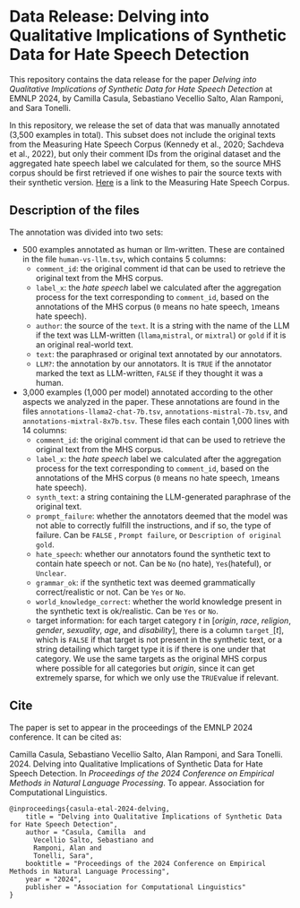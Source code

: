 # Data Release: Delving into Qualitative Implications of Synthetic Data for Hate Speech Detection
This repository contains the data release for the paper *Delving into Qualitative Implications of Synthetic Data for Hate Speech Detection* at EMNLP 2024, by Camilla Casula, Sebastiano Vecellio Salto, Alan Ramponi, and Sara Tonelli.

In this repository, we release the set of data that was manually annotated (3,500 examples in total). This subset does not include the original texts from the Measuring Hate Speech Corpus (Kennedy et al., 2020; Sachdeva et al., 2022), but only their comment IDs from the original dataset and the aggregated hate speech label we calculated for them, so the source MHS corpus should be first retrieved if one wishes to pair the source texts with their synthetic version.
[Here](https://huggingface.co/datasets/ucberkeley-dlab/measuring-hate-speech) is a link to the Measuring Hate Speech Corpus. 

## Description of the files
The annotation was divided into two sets:
- 500 examples annotated as human or llm-written. These are contained in the file `human-vs-llm.tsv`, which contains 5 columns:
	- `comment_id`: the original comment id that can be used to retrieve the original text from the MHS corpus.
	- `label_x`: the *hate speech* label we calculated after the aggregation process for the text corresponding to `comment_id`, based on the annotations of the MHS corpus (`0` means no hate speech, `1`means hate speech).
	- `author`: the source of the `text`. It is a string with the name of the LLM if the text was LLM-written (`llama`,`mistral`, or `mixtral`) or `gold` if it is an original real-world text.
	- `text`: the paraphrased or original text annotated by our annotators.
	- `LLM?`: the annotation by our annotators. It is `TRUE` if the annotator marked the text as LLM-written, `FALSE` if they thought it was a human.
- 3,000 examples (1,000 per model) annotated according to the other aspects we analyzed in the paper. These annotations are found in the files `annotations-llama2-chat-7b.tsv`, `annotations-mistral-7b.tsv`, and `annotations-mixtral-8x7b.tsv`. These files each contain 1,000 lines with 14 columns:
	- `comment_id`: the original comment id that can be used to retrieve the original text from the MHS corpus.
	- `label_x`: the *hate speech* label we calculated after the aggregation process for the text corresponding to `comment_id`, based on the annotations of the MHS corpus (`0` means no hate speech, `1`means hate speech).
	- `synth_text`: a string containing the LLM-generated paraphrase of the original text.
	- `prompt_failure`: whether the annotators deemed that the model was not able to correctly fulfill the instructions, and if so, the type of failure. Can be `FALSE` , `Prompt failure`, or `Description of original gold`.
	- `hate_speech`: whether our annotators found the synthetic text to contain hate speech or not. Can be `No` (no hate), `Yes`(hateful), or `Unclear`.
	- `grammar_ok`: if the synthetic text was deemed grammatically correct/realistic or not. Can be `Yes` or `No`.
	- `world_knowledge_correct`: whether the world knowledge present in the synthetic text is ok/realistic. Can be `Yes` or `No`.
	- target information: for each target category *t* in [*origin*, *race*, *religion*, *gender*, *sexuality*, *age*, and *disability*], there is a column `target_`\[*t*\], which is `FALSE` if that target is not present in the synthetic text, or a string detailing which target type it is if there is one under that category. We use the same targets as the original MHS corpus where possible for all categories but *origin*, since it can get extremely sparse, for which we only use the `TRUE`value if relevant.


## Cite
The paper is set to appear in the proceedings of the EMNLP 2024 conference. 
It can be cited as:

Camilla Casula, Sebastiano Vecellio Salto, Alan Ramponi, and Sara Tonelli. 2024. Delving into Qualitative Implications of Synthetic Data for Hate Speech Detection. In *Proceedings of the 2024 Conference on Empirical Methods in Natural Language Processing*. To appear. Association for Computational Linguistics.

```
@inproceedings{casula-etal-2024-delving,
    title = "Delving into Qualitative Implications of Synthetic Data for Hate Speech Detection",
    author = "Casula, Camilla  and
      Vecellio Salto, Sebastiano and
      Ramponi, Alan and
      Tonelli, Sara",
    booktitle = "Proceedings of the 2024 Conference on Empirical Methods in Natural Language Processing",
    year = "2024",
    publisher = "Association for Computational Linguistics"
}
```
